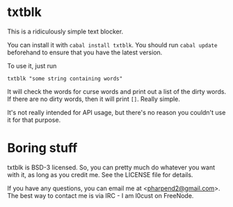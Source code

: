# txtblk

This is a ridiculously simple text blocker.

You can install it with `cabal install txtblk`. You should run `cabal update`
beforehand to ensure that you have the latest version.

To use it, just run

    txtblk "some string containing words"

It will check the words for curse words and print out a list of the dirty
words. If there are no dirty words, then it will print `[]`. Really simple.

It's not really intended for API usage, but there's no reason you couldn't use
it for that purpose.

# Boring stuff

txtblk is BSD-3 licensed. So, you can pretty much do whatever you want with it,
as long as you credit me. See the LICENSE file for details.

If you have any questions, you can email me at <<pharpend2@gmail.com>>. The best
way to contact me is via IRC - I am l0cust on FreeNode.
